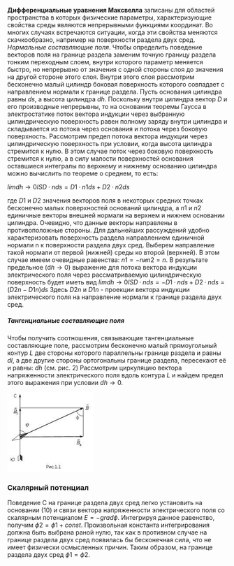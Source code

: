 **Дифференциальные уравнения Максвелла** записаны для областей пространства в которых физические параметры, характеризующие свойства среды являются непрерывными функциями координат. Во многих случаях встречаются ситуации, когда эти свойства меняются скачкообразно, например на поверхности раздела двух сред.
*Нормальные составляющие поля*.
Чтобы определить поведение векторов поля на границе раздела заменим точную границу раздела тонким переходным слоем, внутри которого параметр меняется быстро, но непрерывно от значения с одной стороны слоя до значения на другой стороне этого слоя. 
Внутри этого слоя рассмотрим бесконечно малый цилиндр боковая поверхность которого совпадает с направлением нормали к границе раздела. Пусть основания цилиндра равны $ds$, а высота цилиндра $dh$. Поскольку внутри цилиндра вектор $D$ и его производные непрерывны, то на основании теоремы Гаусса в электростатике  поток вектора индукции через выбранную цилиндрическую поверхность равен полному заряду внутри цилиндра и складывается из потока через основания и потока через боковую поверхность. 
Рассмотрим предел потока вектора индукции через цилиндрическую поверхность при условии, когда высота цилиндра стремится к нулю. В этом случае поток через боковую поверхность стремится к нулю, а в силу малости поверхностей основания оставшиеся интегралы по верхнему и нижнему основанию цилиндра можно вычислить по теореме о среднем, то есть: 

$lim dh→0 I S D · n ds = D1 · n1 ds + D2 · n2 ds$  

где $D1$ и $D2$ значения векторов поля в некоторых средних точках бесконечно малых поверхностей оснований цилиндра, а $n1$ и $n2$ единичные векторы внешней нормали на верхнем и нижнем основании цилиндра. Очевидно, что данные векторы направлены в противоположные стороны. Для дальнейших рассуждений удобно характеризовать поверхность раздела направлением единичной нормали n к поверхности раздела двух сред. Выберем направление такой нормали от первой (нижней) среды ко второй (верхней). 
В этом случае имеем очевидные равенства: $n1 = −n и n2 = n$. В результате предельное (d$h → 0$) выражение для потока вектора индукции электрического поля через рассматриваемую цилиндрическую поверхность будет иметь вид
$lim dh→0 I S D · n ds = −D1 · n ds + D2 · n ds = (D2n − D1n)ds$
Здесь $D2n$ и $D1n$ - проекции вектора индукции электрического поля на направление нормали к границе раздела двух сред.

##### Тангенциальные составляющие поля
Чтобы получить соотношения, связывающие тангенциальные составляющие поле, рассмотрим бесконечно малый прямоугольный контур $L$ две стороны которого параллельны границе раздела и равны $dl$, а две другие стороны ортогональны границе раздела, пересекают её и равны: $dh$ (см. рис. 2) Рассмотрим циркуляцию вектора напряженности электрического поля вдоль контура $L$ и найдем предел этого выражения при условии $dh → 0.$

 
 ![](./images3/el6.jpg)
 


### Скалярный потенциал
 Поведение C на границе раздела двух сред легко установить на основании (10) и связи вектора напряженности электрического поля со скалярным потенциалом $E = −grad ϕ$.
 Интегрируя данное равенство, получим $ϕ2 = ϕ1 + const$. Произвольная константа интегрирования должна быть выбрана раной нулю, так как в противном случае на границе раздела двух сред появилась бы бесконечная сила, что не имеет физически осмысленных причин. Таким образом, на границе раздела двух сред $ϕ1 = ϕ2$.